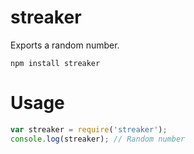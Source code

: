 # streaker

Exports a random number.

	npm install streaker

# Usage

```js
var streaker = require('streaker');
console.log(streaker); // Random number
```

